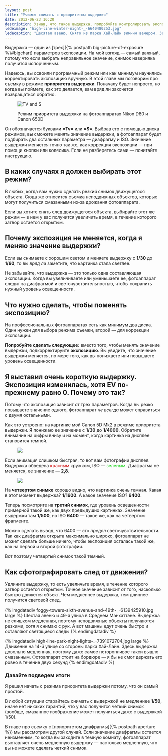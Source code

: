 ```yaml
---
layout: post
title: "Учимся снимать с приоритетом выдержки"
date: 2012-06-23 16:20
description: Узнав, что такое выдержка, попробуйте контролировать экспозицию с ее помощью
ledeimage: "high-line-winter-night-_-6640480253.jpg"
ledecaption: "Десятая авеню. Снято из парка Хай-Лайн зимним вечером. Затвор был открыт 13 секунд — фотоаппарат сам никогда бы не выбрал такое значение"
---
```


Выдержка — один из [трех]({% postpath big-picture-of-exposure %}#bigchart) параметров экспозиции. На мой взгляд — самый важный, потому что если выбрать неправильное значение, снимок наверняка получится испорченным.

Надеюсь, вы освоили программный режим или как минимум научились корректировать экспозицию вручную. В этой главе мы поговорим про съемку в режиме **приоритета выдержки**. Поначалу будет непросто, но когда вы поймете, как это делается, вам вряд ли захочется возвращаться обратно.

<figure class="inset">
	<img src="{{site.graphics_dir}}/shutter-priority-circled.jpg" alt="TV and S">
	<figcaption>
		<p>Режим приоритета выдержки на фотоаппаратах Nikon D80 и Canon 650D</p>
	</figcaption>
</figure>

Он обозначается буквами **«Tv»** или **«S»**. Выбрав его с помощью диска режимов, вы сможете менять значение выдержки, а фотоаппарат будет подбирать два остальных параметра — диафрагму и ISO. Значение выдержки меняется точно так же, как коррекция экспозиции — при помощи кнопки или колесика. Если не разберетесь сами — почитайте инструкцию.

## В каких случаях я должен выбирать этот режим?

В любых, когда вам нужно сделать резкий снимок движущегося объекта. Сюда же относится съемка неподвижных объектов, которые могут получиться смазанными из-за дрожания фотоаппарата.

Если вы хотите снять след движущегося объекта, выбирайте этот же режим — в нем у вас получится увеличить время, в течение которого затвор остается открытым.

## Почему экспозиция не меняется, когда я меняю значение выдержки?

Если вы снимаете с хорошим светом и меняете выдержку с **1/30** до **1/60**, то вы *вряд ли* заметите, что картинка стала светлее.

Не забывайте, что выдержка — это только одна составляющая экспозиции. Когда вы увеличиваете или уменьшаете ее, фотоаппарат следит за диафрагмой и светочувствительностью, чтобы сохранить нужный уровень освещенности.

## Что нужно сделать, чтобы поменять экспозицию?

На профессиональных фотоаппаратах есть как минимум два диска. Один нужен для выбора режима съемки, второй — для коррекции экспозиции.

**Попробуйте сделать следующее:** вместо того, чтобы менять значение выдержки, подкорректируйте **экспозицию**. Вы увидите, что значение выдержки меняется, по мере того, как вы понижаете или повышаете уровень освещенности.

## Я выставил очень короткую выдержку. Экспозиция изменилась, хотя EV по-прежнему равно 0. Почему это так?

Потому что экспозиция зависит от трех параметров. Когда вы резко повышаете значение одного, фотоаппарат *не всегда* может справиться с двумя остальными.

Как это устроено: на картинке мой Canon 5D Mk2 в режиме приоритета выдержки. Я понижаю ее значение с **1/30** до **1/4000**. Обратите внимание на цифры внизу и на момент, когда картинка на дисплее становится темной.

<figure class="medium">
	<img src="{{site.graphics_dir}}/camera-back-shutter-v-iso.gif">
</figure>

Если анимация слишком быстрая, то вот вам фотографии дисплея. Выдержка обведена <span style="color:#c00">красным</span> кружком, ISO — <span style="color:#0c0">зеленым</span>. Диафрагма не меняется, ее значение — **2,8**.

<figure class="medium">
	<img src="{{site.graphics_dir}}/camera-back-shutter-v-iso-4scn.jpg">
</figure>

На **четвертом снимке** хорошо видно, что картинка очень темная. Какая в этот момент выдержка? **1/1600**. А какое значение ISO? **6400**.

Теперь посмотрите на **третий снимок**, где уровень освещенности примерной такой же, как двух предыдущих картинках. Значение выдержки там **1/500**, но ISO **6400** — такое же, как на четвертом фрагменте.

Можно сделать вывод, что 6400 — это *предел* светочувствительности. Так как диафрагма открыта максимально широко, фотоаппарат не может сделать больше ничего, чтобы экспозиция осталась такой же, как на первой и второй фотографии.

Вот поэтому четвертый снимок такой темный.

## Как сфотографировать след от движения?

Удлините выдержку, то есть увеличьте время, в течение которого затвор остается открытым. Точное значение зависит от того, насколько быстро движется объект. Чем медленнее выдержка, тем длиннее получится световой след.

{% imgdatadiv foggy-towers-sixth-avenue-and-49th-_-6139425910.jpg large %}
	Шестая авеню и 49-я улица в Среднем Манхэттэне. Выдержка не слишком медленная, поэтому неподвижные объекты получаются резкими, хотя я снимаю с рук. А вот машины едут очень быстро и оставляют светящиеся следы
{% endimgdatadiv %}

{% imgdatadiv high-line-park-night-lights-_-7391072704.jpg large %}
	Движение на 14-й улице со стороны парка Хай-Лайн. Здесь выдержка довольно медленная, поэтому даже самое неторопливое такси вышло смазанным. Фотоаппарат стоит на бордюре — я бы не смог держать его ровно в течение двух секунд
{% endimgdatadiv %}

### Давайте подведем итоги

Я решил начать с режима приоритета выдержки потому, что он самый простой.

В любой ситуации старайтесь снимать с выдержкой не медленнее **1/50**, иначе нет никаких гарантий, что у вас получится четкий снимок (вообще, смазанное изображение может получиться даже с выдержкой 1/50).

В главе про съемку с [приоритетом диафрагмы]({% postpath aperture %}) мы рассмотрим другой случай. Если значение диафрагмы остается неизменным, то когда вы заходите в темную комнату, фотоаппарат выставляет очень медленную выдержку — настолько медленную, что вы не можете сделать четкий снимок.
